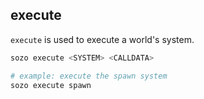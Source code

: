 ## execute

`execute` is used to execute a world's system. 

```sh
sozo execute <SYSTEM> <CALLDATA>

# example: execute the spawn system
sozo execute spawn
```
